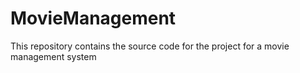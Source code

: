# MovieManagement
This repository contains the source code for the project for a movie management system
